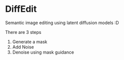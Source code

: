 # DiffEdit
Semantic image editing using latent diffusion models :D

There are 3 steps
1. Generate a mask
2. Add Noise
3. Denoise using mask guidance
   
